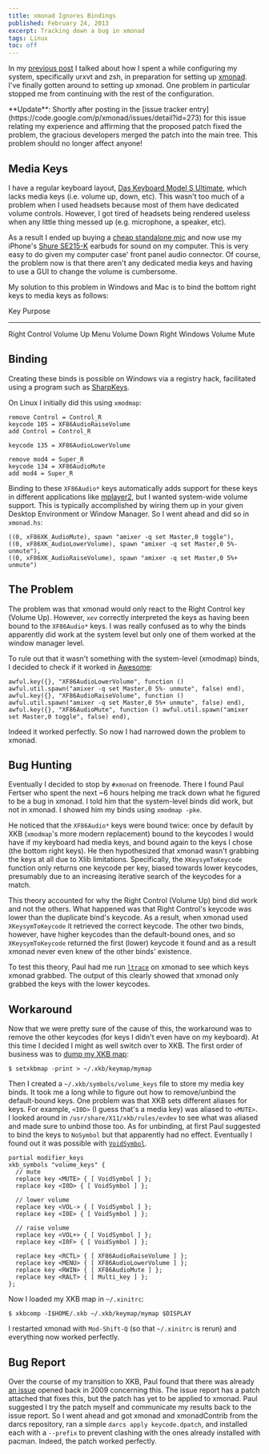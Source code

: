```yaml
---
title: xmonad Ignores Bindings
published: February 24, 2013
excerpt: Tracking down a bug in xmonad
tags: Linux
toc: off
---
```


In my [previous post](/posts/terminal-customization/) I talked about how I spent a while configuring my system, specifically urxvt and zsh, in preparation for setting up [xmonad](http://xmonad.org). I've finally gotten around to setting up xmonad. One problem in particular stopped me from continuing with the rest of the configuration.

<div class="callout">
**Update**: Shortly after posting in the [issue tracker entry](https://code.google.com/p/xmonad/issues/detail?id=273) for this issue relating my experience and affirming that the proposed patch fixed the problem, the gracious developers merged the patch into the main tree. This problem should no longer affect anyone!
</div>

## Media Keys

I have a regular keyboard layout, [Das Keyboard Model S Ultimate](http://www.daskeyboard.com/model-s-ultimate/), which lacks media keys (i.e. volume up, down, etc). This wasn't too much of a problem when I used headsets because most of them have dedicated volume controls. However, I got tired of headsets being rendered useless when any little thing messed up (e.g. microphone, a speaker, etc).

As a result I ended up buying a [cheap standalone mic](http://amzn.com/B00029MTMQ) and now use my iPhone's [Shure SE215-K](http://amzn.com/B004PNZFZ8) earbuds for sound on my computer. This is very easy to do given my computer case' front panel audio connector. Of course, the problem now is that there aren't any dedicated media keys and having to use a GUI to change the volume is cumbersome.

My solution to this problem in Windows and Mac is to bind the bottom right keys to media keys as follows:

Key            Purpose
---            -------
Right Control   Volume Up
Menu            Volume Down
Right Windows   Volume Mute

## Binding

Creating these binds is possible on Windows via a registry hack, facilitated using a program such as [SharpKeys](http://www.randyrants.com/sharpkeys/).

On Linux I initially did this using `xmodmap`:

~~~ {lang="text"}
remove Control = Control_R
keycode 105 = XF86AudioRaiseVolume
add Control = Control_R

keycode 135 = XF86AudioLowerVolume

remove mod4 = Super_R
keycode 134 = XF86AudioMute
add mod4 = Super_R
~~~

Binding to these `XF86Audio*` keys automatically adds support for these keys in different applications like [mplayer2](http://www.mplayer2.org/), but I wanted system-wide volume support. This is typically accomplished by wiring them up in your given Desktop Environment or Window Manager. So I went ahead and did so in `xmonad.hs`:

~~~ {lang="haskell"}
((0, xF86XK_AudioMute), spawn "amixer -q set Master,0 toggle"),
((0, xF86XK_AudioLowerVolume), spawn "amixer -q set Master,0 5%- unmute"),
((0, xF86XK_AudioRaiseVolume), spawn "amixer -q set Master,0 5%+ unmute")
~~~

## The Problem

The problem was that xmonad would only react to the Right Control key (Volume Up). However, `xev` correctly interpreted the keys as having been bound to the `XF86Audio*` keys. I was really confused as to why the binds apparently did work at the system level but only one of them worked at the window manager level.

To rule out that it wasn't something with the system-level (xmodmap) binds, I decided to check if it worked in [Awesome](http://awesome.naquadah.org/):

~~~ {lang="lua"}
awful.key({}, "XF86AudioLowerVolume", function () awful.util.spawn("amixer -q set Master,0 5%- unmute", false) end),
awful.key({}, "XF86AudioRaiseVolume", function () awful.util.spawn("amixer -q set Master,0 5%+ unmute", false) end),
awful.key({}, "XF86AudioMute", function () awful.util.spawn("amixer set Master,0 toggle", false) end),
~~~

Indeed it worked perfectly. So now I had narrowed down the problem to xmonad.

## Bug Hunting

Eventually I decided to stop by `#xmonad` on freenode. There I found Paul Fertser who spent the next ~6 hours helping me track down what he figured to be a bug in xmonad. I told him that the system-level binds did work, but not in xmonad. I showed him my binds using `xmodmap -pke`.

He noticed that the `XF86Audio*` keys were bound twice: once by default by XKB (`xmodmap`'s more modern replacement) bound to the keycodes I would have if my keyboard had media keys, and bound again to the keys I chose (the bottom right keys). He then hypothesized that xmonad wasn't grabbing the keys at all due to Xlib limitations. Specifically, the `XKeysymToKeycode` function only returns one keycode per key, biased towards lower keycodes, presumably due to an increasing iterative search of the keycodes for a match.

This theory accounted for why the Right Control (Volume Up) bind did work and not the others. What happened was that Right Control's keycode was lower than the duplicate bind's keycode. As a result, when xmonad used `XKeysymToKeycode` it retrieved the correct keycode. The other two binds, however, have higher keycodes than the default-bound ones, and so `XKeysymToKeycode` returned the first (lower) keycode it found and as a result xmonad never even knew of the other binds' existence.

To test this theory, Paul had me run [`ltrace`](http://en.wikipedia.org/wiki/Ltrace) on xmonad to see which keys xmonad grabbed. The output of this clearly showed that xmonad only grabbed the keys with the lower keycodes.

## Workaround

Now that we were pretty sure of the cause of this, the workaround was to remove the other keycodes (for keys I didn't even have on my keyboard). At this time I decided I might as well switch over to XKB. The first order of business was to [dump my XKB map](http://unix.stackexchange.com/a/65600/10163):

~~~ {lang="bash"}
$ setxkbmap -print > ~/.xkb/keymap/mymap
~~~

Then I created a `~/.xkb/symbols/volume_keys` file to store my media key binds. It took me a long while to figure out how to remove/unbind the default-bound keys. One problem was that XKB sets different aliases for keys. For example, `<I0D>` (I guess that's a media key) was aliased to `<MUTE>`. I looked around in `/usr/share/X11/xkb/rules/evdev` to see what was aliased and made sure to unbind those too. As for unbinding, at first Paul suggested to bind the keys to `NoSymbol` but that apparently had no effect. Eventually I found out it was possible with [`VoidSymbol`](http://madduck.net/docs/extending-xkb/#attaching_symbols_to_keys).

~~~ {lang="text"}
partial modifier_keys
xkb_symbols "volume_keys" {
  // mute
  replace key <MUTE> { [ VoidSymbol ] };
  replace key <I0D> { [ VoidSymbol ] };

  // lower volume
  replace key <VOL-> { [ VoidSymbol ] };
  replace key <I0E> { [ VoidSymbol ] };

  // raise volume
  replace key <VOL+> { [ VoidSymbol ] };
  replace key <I0F> { [ VoidSymbol ] };

  replace key <RCTL> { [ XF86AudioRaiseVolume ] };
  replace key <MENU> { [ XF86AudioLowerVolume ] };
  replace key <RWIN> { [ XF86AudioMute ] };
  replace key <RALT> { [ Multi_key ] };
};
~~~

Now I loaded my XKB map in `~/.xinitrc`:

~~~ {lang="bash"}
$ xkbcomp -I$HOME/.xkb ~/.xkb/keymap/mymap $DISPLAY
~~~

I restarted xmonad with `Mod-Shift-Q` (so that `~/.xinitrc` is rerun) and everything now worked perfectly.

## Bug Report

Over the course of my transition to XKB, Paul found that there was already [an issue](https://code.google.com/p/xmonad/issues/detail?id=273) opened back in 2009 concerning this. The issue report has a patch attached that fixes this, but the patch has yet to be applied to xmonad. Paul suggested I try the patch myself and communicate my results back to the issue report. So I went ahead and got xmonad and xmonadContrib from the darcs repository, ran a simple `darcs apply keycode.dpatch`, and installed each with a `--prefix` to prevent clashing with the ones already installed with pacman. Indeed, the patch worked perfectly.
